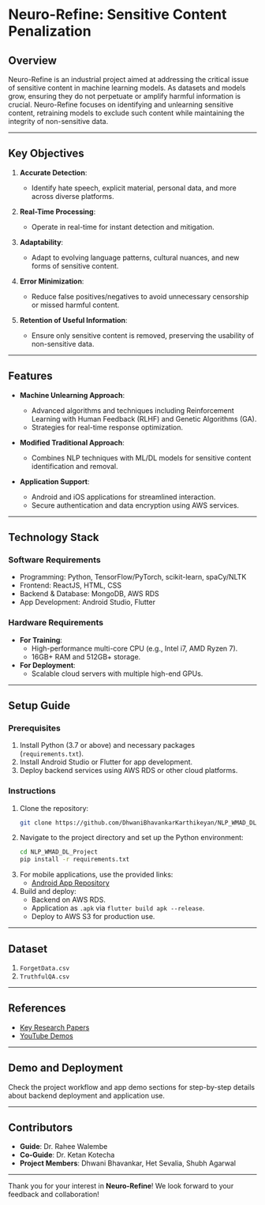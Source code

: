 # Neuro-Refine: Sensitive Content Penalization

## Overview

Neuro-Refine is an industrial project aimed at addressing the critical issue of sensitive content in machine learning models. As datasets and models grow, ensuring they do not perpetuate or amplify harmful information is crucial. Neuro-Refine focuses on identifying and unlearning sensitive content, retraining models to exclude such content while maintaining the integrity of non-sensitive data.

---

## Key Objectives

1. **Accurate Detection**:
   - Identify hate speech, explicit material, personal data, and more across diverse platforms.

2. **Real-Time Processing**:
   - Operate in real-time for instant detection and mitigation.

3. **Adaptability**:
   - Adapt to evolving language patterns, cultural nuances, and new forms of sensitive content.

4. **Error Minimization**:
   - Reduce false positives/negatives to avoid unnecessary censorship or missed harmful content.

5. **Retention of Useful Information**:
   - Ensure only sensitive content is removed, preserving the usability of non-sensitive data.

---

## Features

- **Machine Unlearning Approach**:
   - Advanced algorithms and techniques including Reinforcement Learning with Human Feedback (RLHF) and Genetic Algorithms (GA).
   - Strategies for real-time response optimization.
  
- **Modified Traditional Approach**:
   - Combines NLP techniques with ML/DL models for sensitive content identification and removal.

- **Application Support**:
   - Android and iOS applications for streamlined interaction.
   - Secure authentication and data encryption using AWS services.

---

## Technology Stack

### Software Requirements
- Programming: Python, TensorFlow/PyTorch, scikit-learn, spaCy/NLTK
- Frontend: ReactJS, HTML, CSS
- Backend & Database: MongoDB, AWS RDS
- App Development: Android Studio, Flutter

### Hardware Requirements
- **For Training**: 
  - High-performance multi-core CPU (e.g., Intel i7, AMD Ryzen 7).
  - 16GB+ RAM and 512GB+ storage.
- **For Deployment**:
  - Scalable cloud servers with multiple high-end GPUs.

---

## Setup Guide

### Prerequisites
1. Install Python (3.7 or above) and necessary packages (`requirements.txt`).
2. Install Android Studio or Flutter for app development.
3. Deploy backend services using AWS RDS or other cloud platforms.

### Instructions
1. Clone the repository:
   ```bash
   git clone https://github.com/DhwaniBhavankarKarthikeyan/NLP_WMAD_DL_Project.git
   ```
2. Navigate to the project directory and set up the Python environment:
   ```bash
   cd NLP_WMAD_DL_Project
   pip install -r requirements.txt
   ```
3. For mobile applications, use the provided links:
   - [Android App Repository](https://github.com/shubh28012004/Neuro_Refine_Android_App)
4. Build and deploy:
   - Backend on AWS RDS.
   - Application as `.apk` via `flutter build apk --release`.
   - Deploy to AWS S3 for production use.

---

## Dataset
1. `ForgetData.csv`
2. `TruthfulQA.csv`

---

## References
- [Key Research Papers](https://arxiv.org/pdf/2406.08607)
- [YouTube Demos](https://www.youtube.com/watch?v=em9F6fyq8yU)

---

## Demo and Deployment
Check the project workflow and app demo sections for step-by-step details about backend deployment and application use.

---

## Contributors
- **Guide**: Dr. Rahee Walembe
- **Co-Guide**: Dr. Ketan Kotecha
- **Project Members**: Dhwani Bhavankar, Het Sevalia, Shubh Agarwal

---


Thank you for your interest in **Neuro-Refine**! We look forward to your feedback and collaboration!

